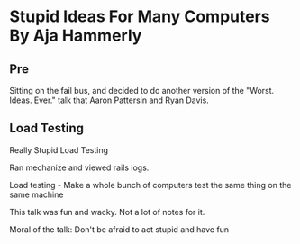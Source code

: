 # Stupid Ideas For Many Computers By Aja Hammerly

## Pre
Sitting on the fail bus, and decided to do another version of the "Worst. Ideas. Ever." talk that Aaron Pattersin and Ryan Davis.

## Load Testing
Really Stupid Load Testing

Ran mechanize and viewed rails logs.

Load testing - Make a whole bunch of computers test the same thing on the same machine

This talk was fun and wacky. Not a lot of notes for it.

Moral of the talk: Don't be afraid to act stupid and have fun
